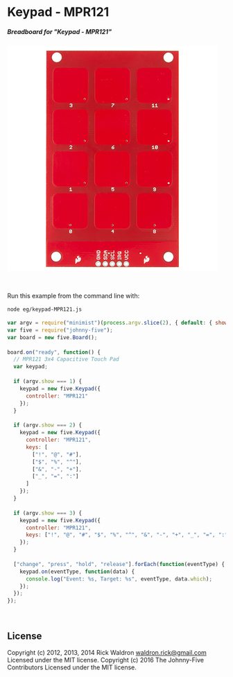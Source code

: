 <!--remove-start-->

# Keypad - MPR121

<!--remove-end-->






##### Breadboard for "Keypad - MPR121"



![docs/breadboard/keypad-MPR121.png](breadboard/keypad-MPR121.png)<br>

&nbsp;




Run this example from the command line with:
```bash
node eg/keypad-MPR121.js
```


```javascript
var argv = require("minimist")(process.argv.slice(2), { default: { show: 1 } });
var five = require("johnny-five");
var board = new five.Board();

board.on("ready", function() {
  // MPR121 3x4 Capacitive Touch Pad
  var keypad;

  if (argv.show === 1) {
    keypad = new five.Keypad({
      controller: "MPR121"
    });
  }

  if (argv.show === 2) {
    keypad = new five.Keypad({
      controller: "MPR121",
      keys: [
        ["!", "@", "#"],
        ["$", "%", "^"],
        ["&", "-", "+"],
        ["_", "=", ":"]
      ]
    });
  }

  if (argv.show === 3) {
    keypad = new five.Keypad({
      controller: "MPR121",
      keys: ["!", "@", "#", "$", "%", "^", "&", "-", "+", "_", "=", ":"]
    });
  }

  ["change", "press", "hold", "release"].forEach(function(eventType) {
    keypad.on(eventType, function(data) {
      console.log("Event: %s, Target: %s", eventType, data.which);
    });
  });
});

```








&nbsp;

<!--remove-start-->

## License
Copyright (c) 2012, 2013, 2014 Rick Waldron <waldron.rick@gmail.com>
Licensed under the MIT license.
Copyright (c) 2016 The Johnny-Five Contributors
Licensed under the MIT license.

<!--remove-end-->
